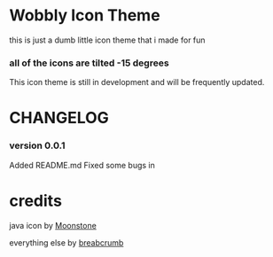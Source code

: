 # Wobbly Icon Theme
this is just a dumb little icon theme that i made for fun

### all of the icons are tilted -15 degrees

This icon theme is still in development and will be frequently updated.

# CHANGELOG

### version 0.0.1
Added README.md
Fixed some bugs in







# credits

java icon by [Moonstone](github.com/MoonstoneStudios)

everything else by [breabcrumb](github.com/Breabcrumb)